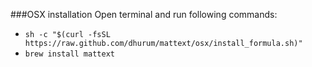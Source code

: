 ###OSX installation
Open terminal and run following commands:

* `sh -c "$(curl -fsSL https://raw.github.com/dhurum/mattext/osx/install_formula.sh)"`
* `brew install mattext`
